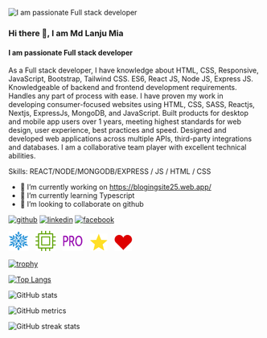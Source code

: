 ![I am passionate Full stack developer](https://media.licdn.com/dms/image/D5616AQFctW3XBRYO3w/profile-displaybackgroundimage-shrink_350_1400/0/1685624422526?e=1695254400&v=beta&t=Dy1Aj_rtLftE_2zLOn-9nI8AHiWHuF057xpEEpPr5yk)
### Hi there 👋, I am Md Lanju Mia
#### I am passionate Full stack developer

As a Full stack developer, I have knowledge about HTML, CSS, Responsive, JavaScript, Bootstrap, Tailwind CSS. ES6, React JS, Node JS, Express JS. Knowledgeable of backend and frontend development requirements. Handles any part of process with ease. I have proven my work in developing consumer-focused websites using HTML, CSS, SASS, Reactjs, Nextjs, ExpressJs, MongoDB, and JavaScript. Built products for desktop and mobile app users over 1 years, meeting highest standards for web design, user experience, best practices and speed. Designed and developed web applications across multiple APIs, third-party integrations and databases. I am a collaborative team player with excellent technical abilities.

Skills:  REACT/NODE/MONGODB/EXPRESS / JS / HTML / CSS

- 🔭 I’m currently working on https://blogingsite25.web.app/
- 🌱 I’m currently learning Typescript 
- 👯 I’m looking to collaborate on github 


[<img src='https://cdn.jsdelivr.net/npm/simple-icons@3.0.1/icons/github.svg' alt='github' height='40'>](https://github.com/https://github.com/lanjudev16)  [<img src='https://cdn.jsdelivr.net/npm/simple-icons@3.0.1/icons/linkedin.svg' alt='linkedin' height='40'>](https://www.linkedin.com/in/https://www.linkedin.com/in/mdlanjumia//)  [<img src='https://cdn.jsdelivr.net/npm/simple-icons@3.0.1/icons/facebook.svg' alt='facebook' height='40'>](https://www.facebook.com/https://www.facebook.com/al.hossainlanju/)  

<a href='https://archiveprogram.github.com/'><img src='https://raw.githubusercontent.com/acervenky/animated-github-badges/master/assets/acbadge.gif' width='40' height='40'></a> <a href='https://docs.github.com/en/developers'><img src='https://raw.githubusercontent.com/acervenky/animated-github-badges/master/assets/devbadge.gif' width='40' height='40'></a> <a href='https://github.com/pricing'><img src='https://raw.githubusercontent.com/acervenky/animated-github-badges/master/assets/pro.gif' width='40' height='40'></a> <a href='https://stars.github.com/'><img src='https://raw.githubusercontent.com/acervenky/animated-github-badges/master/assets/starbadge.gif' width='35' height='35'></a> <a href='https://docs.github.com/en/github/supporting-the-open-source-community-with-github-sponsors'><img src='https://raw.githubusercontent.com/acervenky/animated-github-badges/master/assets/sponsorbadge.gif' width='35' height='35'></a> 



[![trophy](https://github-profile-trophy.vercel.app/?username=lanjudev16)](https://github.com/ryo-ma/github-profile-trophy)

[![Top Langs](https://github-readme-stats.vercel.app/api/top-langs/?username=lanjudev16)](https://github.com/anuraghazra/github-readme-stats)

![GitHub stats](https://github-readme-stats.vercel.app/api?username=lanjudev16&show_icons=true&count_private=true)  

![GitHub metrics](https://metrics.lecoq.io/lanjudev16)  

![GitHub streak stats](https://streak-stats.demolab.com/?user=lanjudev16)  

